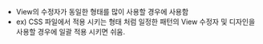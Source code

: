 - View의 수정자가 동일한 형태를 많이 사용할 경우에 사용함
- ex) CSS 파일에서 적용 시키는 형태 처럼 일정한 패턴의 View 수정자 및 디자인을 사용할 경우에 일괄 적용 시키면 쉬움.